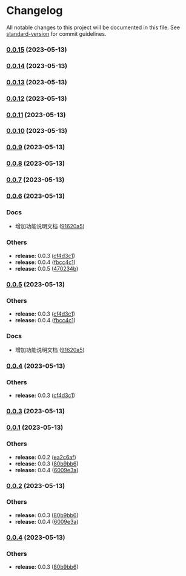 # Changelog

All notable changes to this project will be documented in this file. See [standard-version](https://github.com/conventional-changelog/standard-version) for commit guidelines.

### [0.0.15](https://github.com/leigong421/lg-services/compare/v0.0.14...v0.0.15) (2023-05-13)

### [0.0.14](https://github.com/leigong421/lg-services/compare/v0.0.13...v0.0.14) (2023-05-13)

### [0.0.13](https://github.com/leigong421/lg-services/compare/v0.0.12...v0.0.13) (2023-05-13)

### [0.0.12](https://github.com/leigong421/lg-services/compare/v0.0.11...v0.0.12) (2023-05-13)

### [0.0.11](https://github.com/leigong421/lg-services/compare/v0.0.10...v0.0.11) (2023-05-13)

### [0.0.10](https://github.com/leigong421/lg-services/compare/v0.0.9...v0.0.10) (2023-05-13)

### [0.0.9](https://github.com/leigong421/lg-services/compare/v0.0.8...v0.0.9) (2023-05-13)

### [0.0.8](https://github.com/leigong421/lg-services/compare/v0.0.7...v0.0.8) (2023-05-13)

### [0.0.7](https://github.com/leigong421/lg-services/compare/v0.0.6...v0.0.7) (2023-05-13)

### [0.0.6](https://github.com/leigong421/lg-services/compare/v0.0.1...v0.0.6) (2023-05-13)


### Docs

* 增加功能说明文档 ([91620a5](https://github.com/leigong421/lg-services/commit/91620a58ee800344001c5affdf51f7786145e391))


### Others

* **release:** 0.0.3 ([cf4d3c1](https://github.com/leigong421/lg-services/commit/cf4d3c18c612327ed4b8dc4aa14eae023a59aae2))
* **release:** 0.0.4 ([fbcc4c1](https://github.com/leigong421/lg-services/commit/fbcc4c18a7f0dd923eec187ebfc278bf2f82bb5b))
* **release:** 0.0.5 ([470234b](https://github.com/leigong421/lg-services/commit/470234b947a0581bf73a3ccce3fad4a44086db00))

### [0.0.5](https://github.com/leigong421/lg-services/compare/v0.0.1...v0.0.5) (2023-05-13)


### Others

* **release:** 0.0.3 ([cf4d3c1](https://github.com/leigong421/lg-services/commit/cf4d3c18c612327ed4b8dc4aa14eae023a59aae2))
* **release:** 0.0.4 ([fbcc4c1](https://github.com/leigong421/lg-services/commit/fbcc4c18a7f0dd923eec187ebfc278bf2f82bb5b))


### Docs

* 增加功能说明文档 ([91620a5](https://github.com/leigong421/lg-services/commit/91620a58ee800344001c5affdf51f7786145e391))

### [0.0.4](https://github.com/leigong421/lg-services/compare/v0.0.1...v0.0.4) (2023-05-13)


### Others

* **release:** 0.0.3 ([cf4d3c1](https://github.com/leigong421/lg-services/commit/cf4d3c18c612327ed4b8dc4aa14eae023a59aae2))

### [0.0.3](https://github.com/leigong421/lg-services/compare/v0.0.1...v0.0.3) (2023-05-13)

### [0.0.1](https://github.com/leigong421/lg-services/compare/v0.0.5...v0.0.1) (2023-05-13)


### Others

* **release:** 0.0.2 ([ea2c6af](https://github.com/leigong421/lg-services/commit/ea2c6af4963f95890f302d0ee446048a2a956014))
* **release:** 0.0.3 ([80b9bb6](https://github.com/leigong421/lg-services/commit/80b9bb6552eb97935250692ac3b919f32eafcbb8))
* **release:** 0.0.4 ([6009e3a](https://github.com/leigong421/lg-services/commit/6009e3a714ee717f77c0476c619df1ecd20653c6))

### [0.0.2](https://github.com/leigong421/lg-services/compare/v0.0.5...v0.0.2) (2023-05-13)


### Others

* **release:** 0.0.3 ([80b9bb6](https://github.com/leigong421/lg-services/commit/80b9bb6552eb97935250692ac3b919f32eafcbb8))
* **release:** 0.0.4 ([6009e3a](https://github.com/leigong421/lg-services/commit/6009e3a714ee717f77c0476c619df1ecd20653c6))

### [0.0.4](https://github.com/leigong421/lg-services/compare/v0.0.5...v0.0.4) (2023-05-13)


### Others

* **release:** 0.0.3 ([80b9bb6](https://github.com/leigong421/lg-services/commit/80b9bb6552eb97935250692ac3b919f32eafcbb8))
